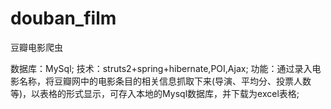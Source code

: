 # douban_film
豆瓣电影爬虫

数据库：MySql;
技术：struts2+spring+hibernate,POI,Ajax;
功能：通过录入电影名称，将豆瓣网中的电影条目的相关信息抓取下来(导演、平均分、投票人数等)，以表格的形式显示，可存入本地的Mysql数据库，并下载为excel表格;
